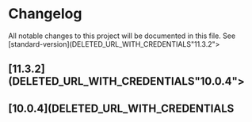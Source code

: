 # Changelog

All notable changes to this project will be documented in this file. See [standard-version](DELETED_URL_WITH_CREDENTIALS"11.3.2"></a>
## [11.3.2](DELETED_URL_WITH_CREDENTIALS"10.0.4"></a>
## [10.0.4](DELETED_URL_WITH_CREDENTIALS